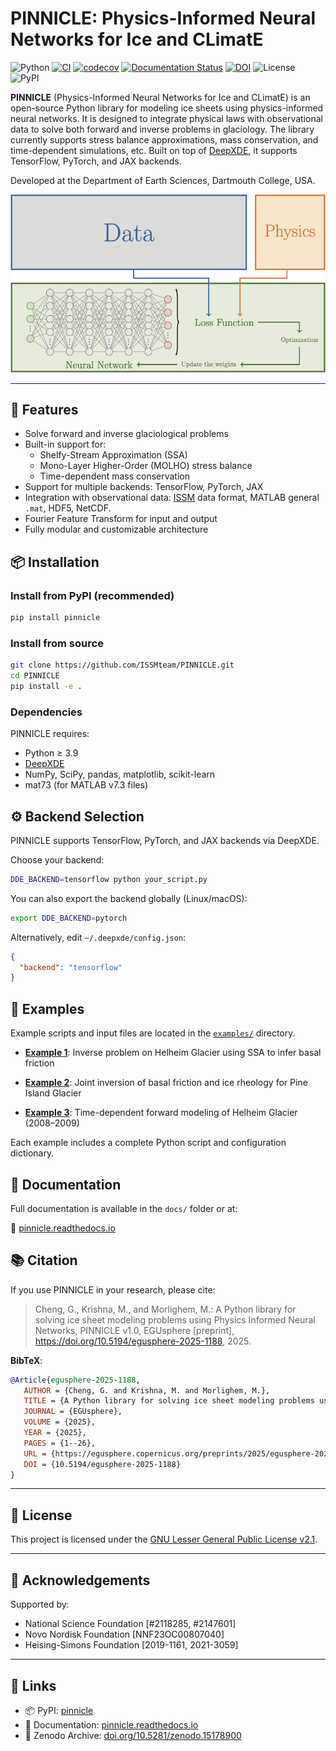 # PINNICLE: Physics-Informed Neural Networks for Ice and CLimatE

![Python](https://img.shields.io/badge/python-3.9+-blue.svg)
[![CI](https://github.com/ISSMteam/PINNICLE/actions/workflows/CI.yml/badge.svg)](https://github.com/ISSMteam/PINNICLE/actions/workflows/CI.yml)
[![codecov](https://codecov.io/gh/ISSMteam/PINNICLE/graph/badge.svg?token=S7REK0IKJH)](https://codecov.io/gh/ISSMteam/PINNICLE)
[![Documentation Status](https://readthedocs.org/projects/pinnicle/badge/?version=latest)](https://pinnicle.readthedocs.io/en/latest/?badge=latest)
[![DOI](https://zenodo.org/badge/DOI/10.5281/zenodo.15178900.svg)](https://doi.org/10.5281/zenodo.15178900)
![License](https://img.shields.io/github/license/ISSMteam/PINNICLE)
![PyPI](https://img.shields.io/pypi/v/pinnicle)

**PINNICLE** (Physics-Informed Neural Networks for Ice and CLimatE) is an open-source Python library for modeling ice sheets using physics-informed neural networks.
It is designed to integrate physical laws with observational data to solve both forward and inverse problems in glaciology.
The library currently supports stress balance approximations, mass conservation, and time-dependent simulations, etc. Built on top of [DeepXDE](https://github.com/lululxvi/deepxde), it supports TensorFlow, PyTorch, and JAX backends.

Developed at the Department of Earth Sciences, Dartmouth College, USA.

![](docs/images/pinn.png)

---

## 🚀 Features

- Solve forward and inverse glaciological problems
- Built-in support for:
  - Shelfy-Stream Approximation (SSA)
  - Mono-Layer Higher-Order (MOLHO) stress balance
  - Time-dependent mass conservation
- Support for multiple backends: TensorFlow, PyTorch, JAX
- Integration with observational data: [ISSM](https://issm.jpl.nasa.gov) data format, MATLAB general `.mat`, HDF5, NetCDF.
- Fourier Feature Transform for input and output
- Fully modular and customizable architecture


## 📦 Installation

### Install from PyPI (recommended)

```bash
pip install pinnicle
```

### Install from source

```bash
git clone https://github.com/ISSMteam/PINNICLE.git
cd PINNICLE
pip install -e .
```
### Dependencies

PINNICLE requires:

* Python ≥ 3.9
* [DeepXDE](https://github.com/lululxvi/deepxde)
* NumPy, SciPy, pandas, matplotlib, scikit-learn
* mat73 (for MATLAB v7.3 files)

## ⚙️ Backend Selection

PINNICLE supports TensorFlow, PyTorch, and JAX backends via DeepXDE.

Choose your backend:

```bash
DDE_BACKEND=tensorflow python your_script.py
```

You can also export the backend globally (Linux/macOS):

```bash
export DDE_BACKEND=pytorch
```

Alternatively, edit `~/.deepxde/config.json`:

```json
{
  "backend": "tensorflow"
}
```

## 🧪 Examples

Example scripts and input files are located in the [`examples/`](https://github.com/ISSMteam/PINNICLE/tree/main/examples) directory.

* [**Example 1**](https://github.com/ISSMteam/PINNICLE/blob/main/examples/example1_helheim_ssa_inverse.py):
  Inverse problem on Helheim Glacier using SSA to infer basal friction

* [**Example 2**](https://github.com/ISSMteam/PINNICLE/blob/main/examples/example2_pig_ssa_rheology.py):
  Joint inversion of basal friction and ice rheology for Pine Island Glacier

* [**Example 3**](https://github.com/ISSMteam/PINNICLE/blob/main/examples/example3_helheim_forward_transient.py):
  Time-dependent forward modeling of Helheim Glacier (2008–2009)

Each example includes a complete Python script and configuration dictionary.


## 📖 Documentation

Full documentation is available in the `docs/` folder or at:

📘 [pinnicle.readthedocs.io](https://pinnicle.readthedocs.io)


## 📚 Citation

If you use PINNICLE in your research, please cite:

> Cheng, G., Krishna, M., and Morlighem, M.: A Python library for solving ice sheet modeling problems using Physics Informed Neural Networks, PINNICLE v1.0, EGUsphere [preprint], https://doi.org/10.5194/egusphere-2025-1188, 2025.

**BibTeX**:

```bibtex
@Article{egusphere-2025-1188,
   AUTHOR = {Cheng, G. and Krishna, M. and Morlighem, M.},
   TITLE = {A Python library for solving ice sheet modeling problems using Physics Informed Neural Networks, PINNICLE v1.0},
   JOURNAL = {EGUsphere},
   VOLUME = {2025},
   YEAR = {2025},
   PAGES = {1--26},
   URL = {https://egusphere.copernicus.org/preprints/2025/egusphere-2025-1188/},
   DOI = {10.5194/egusphere-2025-1188}
}
```

---

## 📂 License

This project is licensed under the [GNU Lesser General Public License v2.1](LICENSE).

---

## 🤝 Acknowledgements

Supported by:

* National Science Foundation \[#2118285, #2147601]
* Novo Nordisk Foundation \[NNF23OC00807040]
* Heising-Simons Foundation \[2019-1161, 2021-3059]

---

## 🔗 Links

* 📦 PyPI: [pinnicle](https://pypi.org/project/pinnicle/)
* 📖 Documentation: [pinnicle.readthedocs.io](https://pinnicle.readthedocs.io)
* 📄 Zenodo Archive: [doi.org/10.5281/zenodo.15178900](https://doi.org/10.5281/zenodo.15178900)

